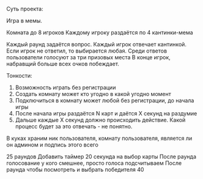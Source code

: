 Суть проекта:

Игра в мемы.

Комната до 8 игроков
Каждому игроку раздаётся по 4 кантинки-мема

Каждый раунд задаётся вопрос. Каждый игрок отвечает кантинкой. Если игрок не ответил, то выбирается любая.
Среди ответов пользователи голосуют за три призовых места
В конце игрок, набравщий больше всех очков побеждает.


Тонкости:
1. Возможность играть без регистрации
2. Создать комнату может кто угодно в какой угодно момент
3. Подключиться в комнату может любой без регистрации, до начала игры
4. После начала игры раздаётся N карт и даётся X секунд на раздумие
5. Дальше каждые X секунд должно происходить действие. Какой процесс будет за это отвечать - не понятно.

В куках храним ник пользователя, комнату пользователя, является ли он админом и подпись этого всего



25 раундов
Добавить таймер 20 секунда на выбор карты
После раунда голосование у кого смешнее, просто голоса подсчитываем
После раунда чтобы посмотреть и выбрать победителя 40
